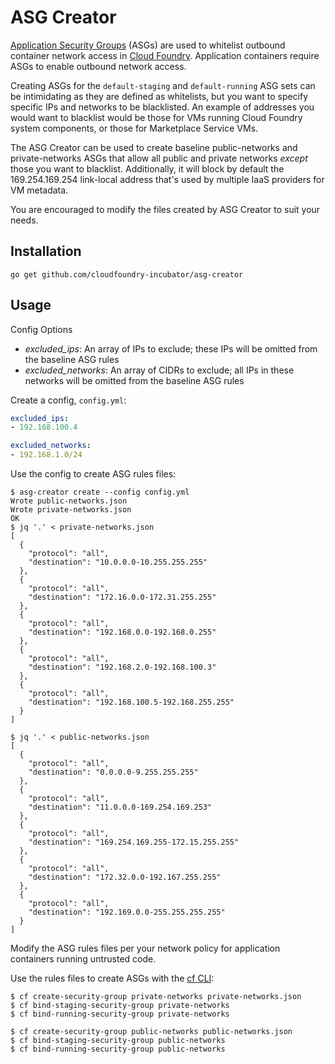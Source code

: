 # ASG Creator

[Application Security
Groups](http://docs.cloudfoundry.org/adminguide/app-sec-groups.html) (ASGs) are
used to whitelist outbound container network access in [Cloud
Foundry](http://cloudfoundry.org). Application containers require ASGs to
enable outbound network access.

Creating ASGs for the `default-staging` and `default-running` ASG sets can be
intimidating as they are defined as whitelists, but you want to specify
specific IPs and networks to be blacklisted. An example of addresses you would
want to blacklist would be those for VMs running Cloud Foundry system
components, or those for Marketplace Service VMs.

The ASG Creator can be used to create baseline public-networks and
private-networks ASGs that allow all public and private networks *except* those
you want to blacklist. Additionally, it will block by default the
169.254.169.254 link-local address that's used by multiple IaaS providers for
VM metadata.

You are encouraged to modify the files created by ASG Creator to suit your
needs.

## Installation

```
go get github.com/cloudfoundry-incubator/asg-creator
```

## Usage

Config Options

* *excluded_ips*: An array of IPs to exclude; these IPs will be omitted from the baseline ASG rules
* *excluded_networks*: An array of CIDRs to exclude; all IPs in these networks will be omitted from the baseline ASG rules

Create a config, `config.yml`:

```yaml
excluded_ips:
- 192.168.100.4

excluded_networks:
- 192.168.1.0/24
```

Use the config to create ASG rules files:

```
$ asg-creator create --config config.yml
Wrote public-networks.json
Wrote private-networks.json
OK
$ jq '.' < private-networks.json
[
  {
    "protocol": "all",
    "destination": "10.0.0.0-10.255.255.255"
  },
  {
    "protocol": "all",
    "destination": "172.16.0.0-172.31.255.255"
  },
  {
    "protocol": "all",
    "destination": "192.168.0.0-192.168.0.255"
  },
  {
    "protocol": "all",
    "destination": "192.168.2.0-192.168.100.3"
  },
  {
    "protocol": "all",
    "destination": "192.168.100.5-192.168.255.255"
  }
]

$ jq '.' < public-networks.json
[
  {
    "protocol": "all",
    "destination": "0.0.0.0-9.255.255.255"
  },
  {
    "protocol": "all",
    "destination": "11.0.0.0-169.254.169.253"
  },
  {
    "protocol": "all",
    "destination": "169.254.169.255-172.15.255.255"
  },
  {
    "protocol": "all",
    "destination": "172.32.0.0-192.167.255.255"
  },
  {
    "protocol": "all",
    "destination": "192.169.0.0-255.255.255.255"
  }
]
```

Modify the ASG rules files per your network policy for application containers
running untrusted code.

Use the rules files to create ASGs with the [cf
CLI](https://github.com/cloudfoundry/cli/releases/latest):

```
$ cf create-security-group private-networks private-networks.json
$ cf bind-staging-security-group private-networks
$ cf bind-running-security-group private-networks

$ cf create-security-group public-networks public-networks.json
$ cf bind-staging-security-group public-networks
$ cf bind-running-security-group public-networks
```
